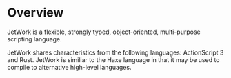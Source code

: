 # Overview

JetWork is a flexible, strongly typed, object-oriented, multi-purpose scripting language.

JetWork shares characteristics from the following languages: ActionScript 3 and Rust. JetWork is similiar to the Haxe language in that it may be used to compile to alternative high-level languages.